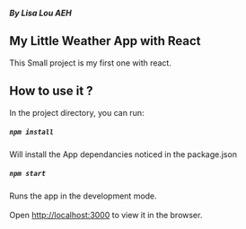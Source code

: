 
***By Lisa Lou AEH***  
## My Little Weather App with React  
    
This Small project is my first one with react.  
  
  
## How to use it ?  
In the project directory, you can run: 
##### `npm install`  
Will install the App dependancies noticed in the package.json   
  
##### `npm start`  
  
Runs the app in the development mode.<br>  
Open [http://localhost:3000](http://localhost:3000) to view it in the browser.

